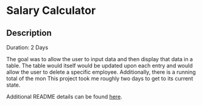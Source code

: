 # Salary Calculator

## Description

Duration: 2 Days

The goal was to allow the user to input data and then display that data in a table. The table would itself would be updated upon each entry and would allow the user to delete a specific employee. Additionally, there is a running total of the mon This project took me roughly two days to get to its current state.

Additional README details can be found [here](https://github.com/PrimeAcademy/readme-template/blob/master/README.md).
